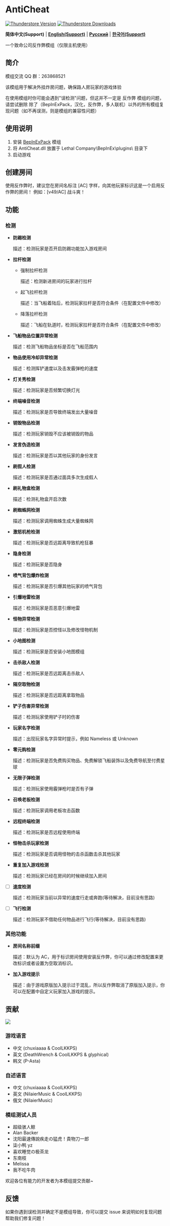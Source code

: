 # AntiCheat

[![Thunderstore Version](https://img.shields.io/thunderstore/v/chuxiaaaa/AntiCheat?style=for-the-badge&logo=thunderstore&logoColor=white)](https://thunderstore.io/c/lethal-company/p/chuxiaaaa/AntiCheat/versions/)
[![Thunderstore Downloads](https://img.shields.io/thunderstore/dt/chuxiaaaa/AntiCheat?style=for-the-badge&logo=thunderstore&logoColor=white)](https://thunderstore.io/c/lethal-company/p/chuxiaaaa/AntiCheat/)

**简体中文(Support)** | [**English(Support)**](https://github.com/chuxiaaaa/AntiCheat/blob/main/docs/README-en.md) | [**Русский**](https://github.com/chuxiaaaa/AntiCheat/blob/main/docs/README-ru.md) | [**한국어(Support)**](https://github.com/chuxiaaaa/AntiCheat/blob/main/docs/README-ko.md)

一个致命公司反作弊模组（仅限主机使用）

## 简介

模组交流 QQ 群：263868521

该模组用于解决外挂炸房问题，确保路人房玩家的游戏体验

在使用模组时你可能会遇到"误检测"问题，但这并不一定是 反作弊 模组的问题，请尝试删除 除了（BepInExPack，汉化，反作弊，多人联机）以外的所有模组复现问题（如不再误测，则是模组的兼容性问题）

## 使用说明

1. 安装 [BepInExPack](https://thunderstore.io/c/lethal-company/p/BepInEx/BepInExPack) 模组
2. 将 AntiCheat.dll 放置于 Lethal Company\BepInEx\plugins\ 目录下
3. 启动游戏

## 创建房间

使用反作弊时，建议您在房间名标注 [AC] 字样，向其他玩家标识这是一个启用反作弊的房间！
例如：[v49/AC] 战斗爽！

## 功能

### 检测

- **防踢检测**

  描述：检测玩家是否开启防踢功能加入游戏房间

- **拉杆检测**

  - 强制拉杆检测

    描述：检测新进房间的玩家进行拉杆

  - 起飞拉杆检测

    描述：当飞船着陆后，检测玩家拉杆是否符合条件（在配置文件中修改）

  - 降落拉杆检测

    描述：飞船在轨道时，检测玩家拉杆是否符合条件（在配置文件中修改）

- **飞船物品位置异常检测**

  描述：检测飞船物品坐标是否在飞船范围内

- **物品使用冷却异常检测**

  描述：检测挥铲速度以及击发霰弹枪的速度

- **灯关秀检测**

  描述：检测玩家是否频繁切换灯光

- **终端噪音检测**

  描述：检测玩家是否导致终端发出大量噪音

- **销毁物品检测**

  描述：检测玩家销毁不应该被销毁的物品

- **发言伪造检测**

  描述：检测玩家是否以其他玩家的身份发言

- **刷假人检测**

  描述：检测玩家是否通过面具多次生成假人

- **刷礼物盒检测**

  描述：检测礼物盒开启次数

- **刷蜘蛛网检测**

  描述：检测玩家调用蜘蛛生成大量蜘蛛网

- **激怒机枪检测**

  描述：检测玩家是否远距离导致机枪狂暴

- **隐身检测**

  描述：检测玩家是否隐身

- **喷气背包爆炸检测**

  描述：检测玩家是否引爆其他玩家的喷气背包

- **引爆地雷检测**

  描述：检测玩家是否恶意引爆地雷

- **怪物异常检测**

  描述：检测玩家是否控怪以及修改怪物机制

- **小地图检测**

  描述：检测玩家是否安装小地图模组

- **击杀敌人检测**

  描述：检测玩家是否远距离击杀敌人

- **隔空取物检测**

  描述：检测玩家是否远距离拿取物品

- **铲子伤害异常检测**

  描述：检测玩家使用铲子时的伤害

- **玩家名字检测**

  描述：出现玩家名字异常时提示，例如 Nameless 或 Unknown

- **零元购检测**

  描述：检测玩家是否免费购买物品、免费解锁飞船装饰以及免费导航至付费星球

- **无限子弹检测**

  描述：检测玩家使用霰弹枪时是否有子弹

- **召唤老板检测**

  描述：检测玩家调用老板攻击函数

- **远程终端检测**

  描述：检测玩家是否远程使用终端

- **怪物击杀玩家检测**

  描述：检测玩家是否调用怪物的击杀函数击杀其他玩家

- **重复加入游戏检测**

  描述：检测玩家已经在房间的时候继续加入房间

* [ ] **速度检测**

  描述：检测玩家当前以异常的速度行走或奔跑(等待解决，目前没有思路)

* [ ] **飞行检测**

  描述：检测玩家不借助任何物品进行飞行(等待解决，目前没有思路)

### 其他功能

- **房间名称前缀**

  描述：默认为 AC，用于标识房间使用安装反作弊，你可以通过修改配置来更改标识或者设置为空取消标识。

- **加入游戏提示**

  描述：由于游戏原版加入提示过于混乱，所以反作弊取消了原版加入提示，你可以在配置中自定义玩家加入游戏的提示。

## 贡献

<a href="https://github.com/chuxiaaaa/AntiCheat/graphs/contributors">
  <img src="https://contrib.rocks/image?repo=chuxiaaaa/AntiCheat" />
</a>

### 游戏语言

- 中文 (chuxiaaaa & CoolLKKPS)
- 英文 (DeathWrench & CoolLKKPS & glyphical)
- 韩文 (P-Asta)

### 自述语言

- 中文 (chuxiaaaa & CoolLKKPS)
- 英文 (NilaierMusic & CoolLKKPS)
- 俄文 (NilaierMusic)

### 模组测试人员

- 超级骇人鲸
- Alan Backer
- 沈阳最速傳說疾走の猛虎！貴物刀一郎
- 柒小鸭 yz
- 喜欢睡觉の极茶龙
- 东南枝
- Melissa
- 我不吃牛肉

欢迎各位有能力的开发者为本模组提交贡献~

## 反馈

如果你遇到误检测并确定不是模组导致，你可以提交 issue 来说明如何复现问题帮助我们修复问题！
